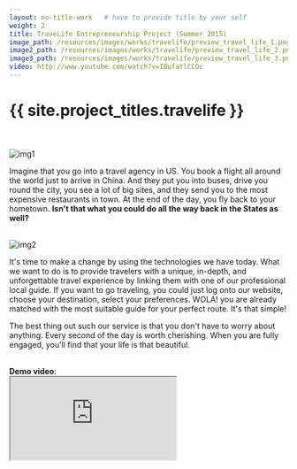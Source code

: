 ```yaml
---
layout: no-title-work   # have to provide title by your self
weight: 2
title: TraveLife Entrepreneurship Project (Summer 2015)
image_path: /resources/images/works/travelife/preview_travel_life_1.png
image2_path: /resources/images/works/travelife/preview_travel_life_2.png
image3_path: /resources/images/works/travelife/preview_travel_life_3.png
video: http://www.youtube.com/watch?v=IBufaYlCCOc
---
```



<h1 class="page-title" id="top">{{ site.project_titles.travelife }}</h1>

<div class="works">
<div class="blog-post spacing">





<br><br>
<img class="single-img" src="{{ page.image_path }}" alt="img1"><br>

Imagine that you go into a travel agency in US. You book a flight all around the world just to arrive in China. And they put you into buses, drive you round the city, you see a lot of big sites, and they send you to the most expensive restaurants in town. At the end of the day, you fly back to your hometown.
<strong>Isn't that what you could do all the way back in the States as well?</strong><br>

<br><img class="single-img" src="{{ page.image2_path }}" alt="img2"><br>

It's time to make a change by using the technologies we have today. What we want to do is to provide travelers with a unique, in-depth, and unforgettable travel experience by linking them with one of our professional local guide. If you want to go traveling, you could just log onto our website, choose your destination, select your preferences. WOLA! you are already matched with the most suitable guide for your perfect route. It's that simple!

The best thing out such our service is that you don't have to worry about anything. Every second of the day is worth cherishing. When you are fully engaged, you'll find that your life is that beautiful.

<br />
<strong>Demo video</strong>:
<div class="embed-responsive embed-responsive-16by9">
  <iframe class="embed-responsive-item" src="https://www.youtube.com/embed/hSuwKvpPLQg" allowfullscreen ></iframe>
</div>








</div>
</div>

